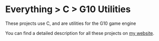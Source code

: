 # Everything > C > G10 Utilities

These projects use C, and are utilities for the G10 game engine

You can find a detailed description for all these projects on [my website](https://g10.app/status/).
